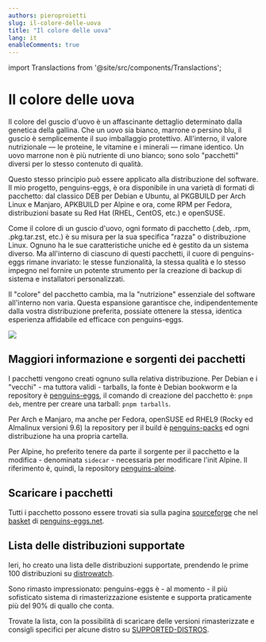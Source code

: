 ```yaml
---
authors: pieroproietti
slug: il-colore-delle-uova
title: "Il colore delle uova"
lang: it
enableComments: true
---
```


import Translactions from '@site/src/components/Translactions';

<Translactions />

# Il colore delle uova

Il colore del guscio d'uovo è un affascinante dettaglio determinato dalla genetica della gallina. Che un uovo sia bianco, marrone o persino blu, il guscio è semplicemente il suo imballaggio protettivo. All'interno, il valore nutrizionale — le proteine, le vitamine e i minerali — rimane identico. Un uovo marrone non è più nutriente di uno bianco; sono solo "pacchetti" diversi per lo stesso contenuto di qualità.

Questo stesso principio può essere applicato alla distribuzione del software. Il mio progetto, penguins-eggs, è ora disponibile in una varietà di formati di pacchetto: dal classico DEB per Debian e Ubuntu, al PKGBUILD per Arch Linux e Manjaro, APKBUILD per Alpine e ora, come RPM per Fedora, distribuzioni basate su Red Hat (RHEL, CentOS, etc.) e openSUSE.

Come il colore di un guscio d'uovo, ogni formato di pacchetto (.deb, .rpm, .pkg.tar.zst, etc.) è su misura per la sua specifica "razza" o distribuzione Linux. Ognuno ha le sue caratteristiche uniche ed è gestito da un sistema diverso. Ma all'interno di ciascuno di questi pacchetti, il cuore di penguins-eggs rimane invariato: le stesse funzionalità, la stessa qualità e lo stesso impegno nel fornire un potente strumento per la creazione di backup di sistema e installatori personalizzati.

Il "colore" del pacchetto cambia, ma la "nutrizione" essenziale del software all'interno non varia. Questa espansione garantisce che, indipendentemente dalla vostra distribuzione preferita, possiate ottenere la stessa, identica esperienza affidabile ed efficace con penguins-eggs.

![](/images/eggs-packages.png)

## Maggiori informazione e sorgenti dei pacchetti

I pacchetti vengono creati ognuno sulla relativa distribuzione. Per Debian e i "vecchi" - ma tuttora validi - tarballs, la fonte è Debian bookworm e la repository è [penguins-eggs](https://github.com/pieroproietti/penguins-eggs), il comando di creazione del pacchetto è: `pnpm deb`, mentre per creare una tarball: `pnpm tarballs`.

Per Arch e Manjaro, ma anche per Fedora, openSUSE ed RHEL9 (Rocky ed Almalinux versioni 9.6) la repository per il build è [penguins-packs](https://github.com/pieroproietti/penguins-packs) ed ogni distribuzione ha una propria cartella.

Per Alpine, ho preferito tenere da parte il sorgente per il pacchetto e la modifica - denominata `sidecar` - necessaria per modificare l'init Alpine. Il riferimento è, quindi, la repository [penguins-alpine](https://github.com/pieroproietti/penguins-alpine/).

## Scaricare i pacchetti
Tutti i pacchetto possono essere trovati sia sulla pagina [sourceforge](https://sourceforge.net/projects/penguins-eggs/files/Packages/) che nel [basket](https://penguins-eggs.net/basket/index.php/packages/?p=packages) di [penguins-eggs.net](https://penguins-eggs.net).


## Lista delle distribuzioni supportate
Ieri, ho creato una lista delle distribuzioni supportate, prendendo le prime 100 distribuzioni su [distrowatch](https://distrowatch.com/). 

Sono rimasto impressionato: penguins-eggs è - al momento - il più sofisticato sistema di rimasterizzazione esistente e supporta praticamente più del 90% di quallo che conta.

Trovate la lista, con la possibilità di scaricare delle versioni rimasterizzate e consigli specifici per alcune distro su [SUPPORTED-DISTROS](https://github.com/pieroproietti/get-eggs/blob/main/SUPPORTED-DISTROS.md).




